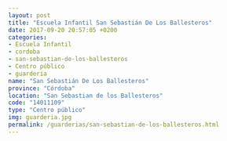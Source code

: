 ```yaml
---
layout: post
title: "Escuela Infantil San Sebastián De Los Ballesteros"
date: 2017-09-20 20:57:05 +0200
categories:
- Escuela Infantil
- cordoba
- san-sebastian-de-los-ballesteros
- Centro público
- guarderia
name: "San Sebastián De Los Ballesteros"
province: "Córdoba"
location: "San Sebastian de los Ballesteros"
code: "14011109"
type: "Centro público"
img: guarderia.jpg
permalink: /guarderias/san-sebastian-de-los-ballesteros.html
---
```

